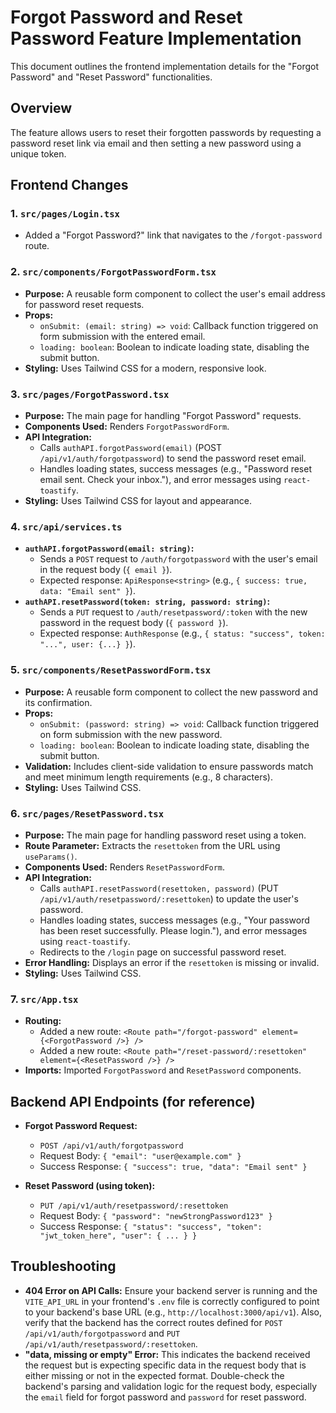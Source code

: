 # Forgot Password and Reset Password Feature Implementation

This document outlines the frontend implementation details for the "Forgot Password" and "Reset Password" functionalities.

## Overview

The feature allows users to reset their forgotten passwords by requesting a password reset link via email and then setting a new password using a unique token.

## Frontend Changes

### 1. `src/pages/Login.tsx`

*   Added a "Forgot Password?" link that navigates to the `/forgot-password` route.

### 2. `src/components/ForgotPasswordForm.tsx`

*   **Purpose:** A reusable form component to collect the user's email address for password reset requests.
*   **Props:**
    *   `onSubmit: (email: string) => void`: Callback function triggered on form submission with the entered email.
    *   `loading: boolean`: Boolean to indicate loading state, disabling the submit button.
*   **Styling:** Uses Tailwind CSS for a modern, responsive look.

### 3. `src/pages/ForgotPassword.tsx`

*   **Purpose:** The main page for handling "Forgot Password" requests.
*   **Components Used:** Renders `ForgotPasswordForm`.
*   **API Integration:**
    *   Calls `authAPI.forgotPassword(email)` (POST `/api/v1/auth/forgotpassword`) to send the password reset email.
    *   Handles loading states, success messages (e.g., "Password reset email sent. Check your inbox."), and error messages using `react-toastify`.
*   **Styling:** Uses Tailwind CSS for layout and appearance.

### 4. `src/api/services.ts`

*   **`authAPI.forgotPassword(email: string)`:**
    *   Sends a `POST` request to `/auth/forgotpassword` with the user's email in the request body (`{ email }`).
    *   Expected response: `ApiResponse<string>` (e.g., `{ success: true, data: "Email sent" }`).
*   **`authAPI.resetPassword(token: string, password: string)`:**
    *   Sends a `PUT` request to `/auth/resetpassword/:token` with the new password in the request body (`{ password }`).
    *   Expected response: `AuthResponse` (e.g., `{ status: "success", token: "...", user: {...} }`).

### 5. `src/components/ResetPasswordForm.tsx`

*   **Purpose:** A reusable form component to collect the new password and its confirmation.
*   **Props:**
    *   `onSubmit: (password: string) => void`: Callback function triggered on form submission with the new password.
    *   `loading: boolean`: Boolean to indicate loading state, disabling the submit button.
*   **Validation:** Includes client-side validation to ensure passwords match and meet minimum length requirements (e.g., 8 characters).
*   **Styling:** Uses Tailwind CSS.

### 6. `src/pages/ResetPassword.tsx`

*   **Purpose:** The main page for handling password reset using a token.
*   **Route Parameter:** Extracts the `resettoken` from the URL using `useParams()`.
*   **Components Used:** Renders `ResetPasswordForm`.
*   **API Integration:**
    *   Calls `authAPI.resetPassword(resettoken, password)` (PUT `/api/v1/auth/resetpassword/:resettoken`) to update the user's password.
    *   Handles loading states, success messages (e.g., "Your password has been reset successfully. Please login."), and error messages using `react-toastify`.
    *   Redirects to the `/login` page on successful password reset.
*   **Error Handling:** Displays an error if the `resettoken` is missing or invalid.
*   **Styling:** Uses Tailwind CSS.

### 7. `src/App.tsx`

*   **Routing:**
    *   Added a new route: `<Route path="/forgot-password" element={<ForgotPassword />} />`
    *   Added a new route: `<Route path="/reset-password/:resettoken" element={<ResetPassword />} />`
*   **Imports:** Imported `ForgotPassword` and `ResetPassword` components.

## Backend API Endpoints (for reference)

*   **Forgot Password Request:**
    *   `POST /api/v1/auth/forgotpassword`
    *   Request Body: `{ "email": "user@example.com" }`
    *   Success Response: `{ "success": true, "data": "Email sent" }`

*   **Reset Password (using token):**
    *   `PUT /api/v1/auth/resetpassword/:resettoken`
    *   Request Body: `{ "password": "newStrongPassword123" }`
    *   Success Response: `{ "status": "success", "token": "jwt_token_here", "user": { ... } }`

## Troubleshooting

*   **404 Error on API Calls:** Ensure your backend server is running and the `VITE_API_URL` in your frontend's `.env` file is correctly configured to point to your backend's base URL (e.g., `http://localhost:3000/api/v1`). Also, verify that the backend has the correct routes defined for `POST /api/v1/auth/forgotpassword` and `PUT /api/v1/auth/resetpassword/:resettoken`.
*   **"data, missing or empty" Error:** This indicates the backend received the request but is expecting specific data in the request body that is either missing or not in the expected format. Double-check the backend's parsing and validation logic for the request body, especially the `email` field for forgot password and `password` for reset password.
